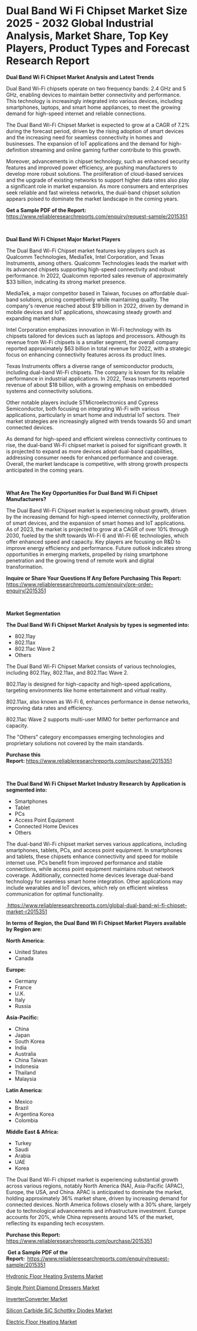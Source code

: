 <p><h1>Dual Band Wi Fi Chipset Market Size 2025 - 2032 Global Industrial Analysis, Market Share, Top Key Players, Product Types and Forecast Research Report</h1></p><p><strong>Dual Band Wi Fi Chipset Market Analysis and Latest Trends</strong></p>
<p><p>Dual Band Wi-Fi chipsets operate on two frequency bands: 2.4 GHz and 5 GHz, enabling devices to maintain better connectivity and performance. This technology is increasingly integrated into various devices, including smartphones, laptops, and smart home appliances, to meet the growing demand for high-speed internet and reliable connections. </p><p>The Dual Band Wi-Fi Chipset Market is expected to grow at a CAGR of 7.2% during the forecast period, driven by the rising adoption of smart devices and the increasing need for seamless connectivity in homes and businesses. The expansion of IoT applications and the demand for high-definition streaming and online gaming further contribute to this growth. </p><p>Moreover, advancements in chipset technology, such as enhanced security features and improved power efficiency, are pushing manufacturers to develop more robust solutions. The proliferation of cloud-based services and the upgrade of existing networks to support higher data rates also play a significant role in market expansion. As more consumers and enterprises seek reliable and fast wireless networks, the dual-band chipset solution appears poised to dominate the market landscape in the coming years.</p></p>
<p><strong>Get a Sample PDF of the Report:&nbsp;</strong> <a href="https://www.reliableresearchreports.com/enquiry/request-sample/2015351?utm_campaign=11&utm_medium=2&utm_source=Github&utm_content=ia&utm_term=29032025&utm_id=dual-band-wi-fi-chipset">https://www.reliableresearchreports.com/enquiry/request-sample/2015351</a></p>
<p>&nbsp;</p>
<p><strong>Dual Band Wi Fi Chipset Major Market Players</strong></p>
<p><p>The Dual Band Wi-Fi Chipset market features key players such as Qualcomm Technologies, MediaTek, Intel Corporation, and Texas Instruments, among others. Qualcomm Technologies leads the market with its advanced chipsets supporting high-speed connectivity and robust performance. In 2022, Qualcomm reported sales revenue of approximately $33 billion, indicating its strong market presence.</p><p>MediaTek, a major competitor based in Taiwan, focuses on affordable dual-band solutions, pricing competitively while maintaining quality. The company's revenue reached about $19 billion in 2022, driven by demand in mobile devices and IoT applications, showcasing steady growth and expanding market share.</p><p>Intel Corporation emphasizes innovation in Wi-Fi technology with its chipsets tailored for devices such as laptops and processors. Although its revenue from Wi-Fi chipsets is a smaller segment, the overall company reported approximately $63 billion in total revenue for 2022, with a strategic focus on enhancing connectivity features across its product lines.</p><p>Texas Instruments offers a diverse range of semiconductor products, including dual-band Wi-Fi chipsets. The company is known for its reliable performance in industrial applications. In 2022, Texas Instruments reported revenue of about $18 billion, with a growing emphasis on embedded systems and connectivity solutions.</p><p>Other notable players include STMicroelectronics and Cypress Semiconductor, both focusing on integrating Wi-Fi with various applications, particularly in smart home and industrial IoT sectors. Their market strategies are increasingly aligned with trends towards 5G and smart connected devices.</p><p>As demand for high-speed and efficient wireless connectivity continues to rise, the dual-band Wi-Fi chipset market is poised for significant growth. It is projected to expand as more devices adopt dual-band capabilities, addressing consumer needs for enhanced performance and coverage. Overall, the market landscape is competitive, with strong growth prospects anticipated in the coming years.</p></p>
<p>&nbsp;</p>
<p><strong>What Are The Key Opportunities For Dual Band Wi Fi Chipset Manufacturers?</strong></p>
<p><p>The Dual Band Wi-Fi Chipset market is experiencing robust growth, driven by the increasing demand for high-speed internet connectivity, proliferation of smart devices, and the expansion of smart homes and IoT applications. As of 2023, the market is projected to grow at a CAGR of over 10% through 2030, fueled by the shift towards Wi-Fi 6 and Wi-Fi 6E technologies, which offer enhanced speed and capacity. Key players are focusing on R&D to improve energy efficiency and performance. Future outlook indicates strong opportunities in emerging markets, propelled by rising smartphone penetration and the growing trend of remote work and digital transformation.</p></p>
<p><strong>Inquire or Share Your Questions If Any Before Purchasing This Report:</strong> <a href="https://www.reliableresearchreports.com/enquiry/pre-order-enquiry/2015351?utm_campaign=11&utm_medium=2&utm_source=Github&utm_content=ia&utm_term=29032025&utm_id=dual-band-wi-fi-chipset">https://www.reliableresearchreports.com/enquiry/pre-order-enquiry/2015351</a></p>
<p>&nbsp;</p>
<p><strong>Market Segmentation</strong></p>
<p><strong>The Dual Band Wi Fi Chipset Market Analysis by types is segmented into:</strong></p>
<p><ul><li>802.11ay</li><li>802.11ax</li><li>802.11ac Wave 2</li><li>Others</li></ul></p>
<p><p>The Dual Band Wi-Fi Chipset Market consists of various technologies, including 802.11ay, 802.11ax, and 802.11ac Wave 2. </p><p>802.11ay is designed for high-capacity and high-speed applications, targeting environments like home entertainment and virtual reality. </p><p>802.11ax, also known as Wi-Fi 6, enhances performance in dense networks, improving data rates and efficiency. </p><p>802.11ac Wave 2 supports multi-user MIMO for better performance and capacity. </p><p>The "Others" category encompasses emerging technologies and proprietary solutions not covered by the main standards.</p></p>
<p><strong>Purchase this Report:&nbsp;</strong><a href="https://www.reliableresearchreports.com/purchase/2015351?utm_campaign=11&utm_medium=2&utm_source=Github&utm_content=ia&utm_term=29032025&utm_id=dual-band-wi-fi-chipset">https://www.reliableresearchreports.com/purchase/2015351</a></p>
<p>&nbsp;</p>
<p><strong>The Dual Band Wi Fi Chipset Market Industry Research by Application is segmented into:</strong></p>
<p><ul><li>Smartphones</li><li>Tablet</li><li>PCs</li><li>Access Point Equipment</li><li>Connected Home Devices</li><li>Others</li></ul></p>
<p><p>The dual-band Wi-Fi chipset market serves various applications, including smartphones, tablets, PCs, and access point equipment. In smartphones and tablets, these chipsets enhance connectivity and speed for mobile internet use. PCs benefit from improved performance and stable connections, while access point equipment maintains robust network coverage. Additionally, connected home devices leverage dual-band technology for seamless smart home integration. Other applications may include wearables and IoT devices, which rely on efficient wireless communication for optimal functionality.</p></p>
<p><a href="https://www.reliableresearchreports.com/global-dual-band-wi-fi-chipset-market-r2015351?utm_campaign=11&utm_medium=2&utm_source=Github&utm_content=ia&utm_term=29032025&utm_id=dual-band-wi-fi-chipset">&nbsp;https://www.reliableresearchreports.com/global-dual-band-wi-fi-chipset-market-r2015351</a></p>
<p><strong>In terms of Region, the Dual Band Wi Fi Chipset Market Players available by Region are:</strong></p>
<p>
    <p> <strong> North America: </strong>
        <ul>
            <li>United States</li>
            <li>Canada</li>
        </ul>
        </p> 
    <p> <strong> Europe: </strong>
        <ul>
            <li>Germany</li>
            <li>France</li>
            <li>U.K.</li>
            <li>Italy</li>
            <li>Russia</li>
        </ul>
        </p> 
    <p> <strong> Asia-Pacific: </strong>
        <ul>
            <li>China</li>
            <li>Japan</li>
            <li>South Korea</li>
            <li>India</li>
            <li>Australia</li>
            <li>China Taiwan</li>
            <li>Indonesia</li>
            <li>Thailand</li>
            <li>Malaysia</li>
        </ul>
        </p> 
    <p> <strong> Latin America: </strong>
        <ul>
            <li>Mexico</li>
            <li>Brazil</li>
            <li>Argentina Korea</li>
            <li>Colombia</li>
        </ul>
        </p> 
    <p> <strong> Middle East & Africa: </strong>
        <ul>
            <li>Turkey</li>
            <li>Saudi</li>
            <li>Arabia</li>
            <li>UAE</li>
            <li>Korea</li>
        </ul>
    </p>
    </p>
<p><p>The Dual Band Wi-Fi chipset market is experiencing substantial growth across various regions, notably North America (NA), Asia-Pacific (APAC), Europe, the USA, and China. APAC is anticipated to dominate the market, holding approximately 36% market share, driven by increasing demand for connected devices. North America follows closely with a 30% share, largely due to technological advancements and infrastructure investment. Europe accounts for 20%, while China represents around 14% of the market, reflecting its expanding tech ecosystem.</p></p>
<p><strong>Purchase this Report: </strong><a href="https://www.reliableresearchreports.com/purchase/2015351?utm_campaign=11&utm_medium=2&utm_source=Github&utm_content=ia&utm_term=29032025&utm_id=dual-band-wi-fi-chipset">https://www.reliableresearchreports.com/purchase/2015351</a></p>
<p>&nbsp;<strong>Get a Sample PDF of the Report:&nbsp;&nbsp;</strong><a href="https://www.reliableresearchreports.com/enquiry/request-sample/2015351?utm_campaign=11&utm_medium=2&utm_source=Github&utm_content=ia&utm_term=29032025&utm_id=dual-band-wi-fi-chipset">https://www.reliableresearchreports.com/enquiry/request-sample/2015351</a></p>
<p><strong></strong></p>
<p><p><a href="https://www.linkedin.com/pulse/evaluating-future-hydronic-floor-heating-systems-market-size-drivers-3tdpf?utm_campaign=11&utm_medium=2&utm_source=Github&utm_content=ia&utm_term=29032025&utm_id=dual-band-wi-fi-chipset">Hydronic Floor Heating Systems Market</a></p><p><a href="https://www.linkedin.com/pulse/key-insights-forecast-single-point-diamond-dressers-market-i8syf?utm_campaign=11&utm_medium=2&utm_source=Github&utm_content=ia&utm_term=29032025&utm_id=dual-band-wi-fi-chipset">Single Point Diamond Dressers Market</a></p><p><a href="https://github.com/zappasuccofz/Market-Research-Report-List-1/blob/main/inverterconverter-market.md?utm_campaign=11&utm_medium=2&utm_source=Github&utm_content=ia&utm_term=29032025&utm_id=dual-band-wi-fi-chipset">InverterConverter Market</a></p><p><a href="https://github.com/tauchzuazoli/Market-Research-Report-List-1/blob/main/silicon-carbide-sic-schottky-diodes-market.md?utm_campaign=11&utm_medium=2&utm_source=Github&utm_content=ia&utm_term=29032025&utm_id=dual-band-wi-fi-chipset">Silicon Carbide SiC Schottky Diodes Market</a></p><p><a href="https://www.linkedin.com/pulse/market-dynamics-detailed-examination-electric-floor-heating-share-gy1df?utm_campaign=11&utm_medium=2&utm_source=Github&utm_content=ia&utm_term=29032025&utm_id=dual-band-wi-fi-chipset">Electric Floor Heating Market</a></p></p>